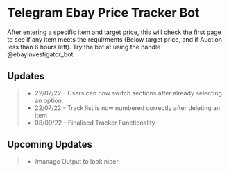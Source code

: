 # Telegram Ebay Price Tracker Bot
After entering a specific item and target price, this will check the first page to see if any item meets the requirments (Below target price, and if Auction less than 6 hours left). Try the bot at using the handle @ebayInvestigator_bot

## **Updates**
> - 22/07/22 - Users can now switch sections after already selecting an option
> - 22/07/22 - Track list is now numbered correctly after deleting an item
> - 08/09/22 - Finalised Tracker Functionality

## **Upcoming Updates**
> - /manage Output to look nicer





